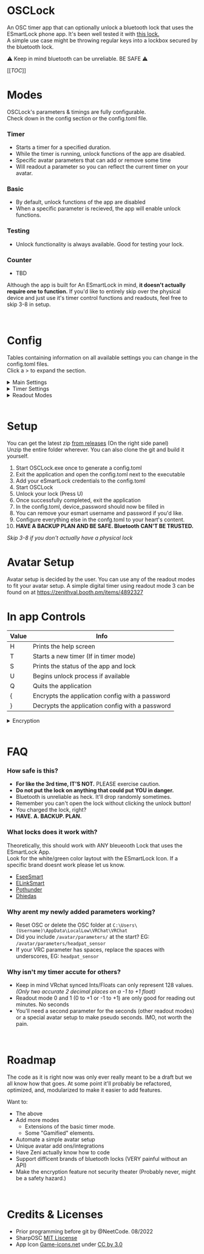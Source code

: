 # OSCLock
An OSC timer app that can optionally unlock a bluetooth lock that uses the ESmartLock phone app. It's been well tested it with [this lock.](https://amzn.to/3JAGxmm) 
<br> A simple use case might be throwing regular keys into a lockbox secured by the bluetooth lock. 

 ⚠ Keep in mind bluetooth can be unreliable. BE SAFE  ⚠

[[_TOC_]]

# Modes
OSCLock's parameters & timings are fully configurable. <br> Check down in the config section or the config.toml file.

### Timer
- Starts a timer for a specified duration. 
- While the timer is running, unlock functions of the app are disabled.
- Specific avatar parameters that can add or remove some time 
- Will readout a parameter so you can reflect the current timer on your avatar.

### Basic
 - By default, unlock functions of the app are disabled
 - When a specific parameter is recieved, the app will enable unlock functions.

### Testing
 - Unlock functionality is always available. Good for testing your lock.

### Counter
 - TBD

Although the app is built for An ESmartLock in mind, **it doesn't actually require one to function.** If you'd like to entirely skip over the physical device and just use it's timer control functions and readouts, feel free to skip 3-8 in setup.

<br>

# Config

Tables containing information on all available settings you can change in the config.toml files. <br> Click a > to expand the section.

<details><summary>Main Settings</summary>

| Value           | Info                                                        | Default     |
|:--------------- | ----------------------------------------------------------- |:-----------:|
| ip              | Address to send OSC data to                                 | "127.0.0.1" |
| listener_port   | Port to listen for OSC data on                              | 9001        |
| write_port      | Port to send OSC data to                                    | 9000        |
| mode            | Testing, Basic, Or Timer                                    | "Timer"     |
| debugging       | Extra console readouts, mainly for OSC debugging            | false       |
| lock_type       | Not used yet, maybe for different bluetooth locks later.    | ESmartLock  |
| esmart_username | Account username for login                                  | ""          |
| esmart_password | Account password for login                                  | ""          |
| device_password | Lock passcode will be written here after a successful login | ""          |
</details>

<details><summary>Timer Settings</summary>

| Value              | Info                                                             | Default |
|:------------------ | ---------------------------------------------------------------- |:-------:|
| max                | Maximum time. How much sand can the hourglass hold at a time?    | 60      |
| absolute_min       | Time will be added if it total time is below this. 0 disables.   | 0       |
| absolute_max       | If overall time reaches this, inc_step wont work. 0 disables.    | 120     |
|                    |                                                                  |         |
| starting_value     | Time in minutes the timer should start at. Random if -1          | -1      |
| random_min         | Random minimum time                                              | 40      |
| random_min         | Random maximum time                                              | 60      |
|                    |                                                                  |         |
| inc_parameter      | When this Bool is true via OSC, it should increase the timer.    | ""      |
| inc_step           | Time in seconds to add (int)                                     | 60      |
| dec_parameter      | When this Bool is true via OSC, it should decrease the timer.    | ""      |
| dec_step           | Time in seconds to subtract (int)                                | 300     |
| input_delay        | Minimum cooldown between allowed inputs.                         | 1500    |
|                    |                                                                  |         |
| readout_mode       | Method of translating time remaining via OSC. Chart below        | 0       |
| readout_parameter  | Readout parameter 1                                              | ""      |
| readout_parameter2 | Readout parameter 2 (optional)                                   | ""      |
| readout_interval   | Time in miliseconds between parameter updates.                   | 500     |
</details>


<details><summary>Readout Modes</summary>

readout_mode determines how data is output from OSCLock. <br> Choose a method that works for you and your avatar. 

> P1 = readout_parameter and P2 = readout_parameter2

| readout_mode | Use of Readout parameters                                      |
|:------------ | -------------------------------------------------------------- |
| 0            | No readout parameter will be used                              |
| 1            | P1, float 0 to +1                                              |
| 2            | P1, float -1 to +1                                             |
| 3            | P1, float -1 to +1 for minutes. P2, float -1 to +1 for seconds |
| 4            | P1, float -1 to +1 for minutes. P2, int 1:1 with seconds       |
| 5            | P1 & P2, ints 1:1 minutes and seconds respectively             |
| 6            | P1, int 1:1 mins/seconds. P2, bool determines min/sec data     |
</details>


<br>

# Setup
You can get the latest zip [from releases](https://gitlab.com/osclock/osclock/-/releases) (On the right side panel) <br> Unzip the entire folder wherever. You can also clone the git and build it yourself. 

1. Start OSCLock.exe once to generate a config.toml
2. Exit the application and open the config.toml next to the executable
3. Add your eSmartLock credentials to the config.toml
4. Start OSCLock
5. Unlock your lock (Press U)
6. Once successfully completed, exit the application
7. In the config.toml, device_password should now be filled in
8. You can remove your esmart username and password if you'd like.
9. Configure everything else in the confg.toml to your heart's content.
10. **HAVE A BACKUP PLAN AND BE SAFE. Bluetooth CAN'T BE TRUSTED.**

*Skip 3-8 if you don't actually have a physical lock*


# Avatar Setup
Avatar setup is decided by the user. You can use any of the readout modes to fit your avatar setup. A simple digital timer using readout mode 3 can be found on at https://zenithval.booth.pm/items/4892327


# In app Controls
| Value | Info                                            |
|:----- | ----------------------------------------------- |
| H     | Prints the help screen                          |
| T     | Starts a new timer (If in timer mode)           |
| S     | Prints the status of the app and lock           |
| U     | Begins unlock process if available              |
| Q     | Quits the application                           |
| {     | Encrypts the application config with a password |
| }     | Decrypts the application config with a password |

<details><summary>Encryption</summary>

This uses very basic encryption to obfuscate the config.toml and timer files. After pressing { in the app, you'll be prompted to enter a password. If encryption is enabled, the timer can not simply be ended early by deleting the timer files. Decryption will force end the current time. 

A fun way to use this might be encrypting the app with a code you don't remember and giving it to someone you trust. Goes without saying, **only use this if you're confident and have confirmed it can open your lock and you're BEING SAFE.**

It's hidden in the app interface but the { and } buttons still function. <br>

</details>


<br>

# FAQ
### How safe is this?
- **For like the 3rd time, IT'S NOT.** PLEASE exercise caution.
- **Do not put the lock on anything that could put YOU in danger.** 
- Bluetooth is unreliable as heck. It'll drop randomly sometimes.
- Remember you can't open the lock without clicking the unlock button!
- You charged the lock, right?
- **HAVE. A. BACKUP. PLAN.**


### What locks does it work with?
Theoretically, this should work with ANY bleueooth Lock that uses the ESmartLock App. <br>
Look for the white/green color laytout with the ESmartLock Icon. If a specific brand doesnt work please let us know. 
- [EseeSmart](https://amzn.to/3PuaTuo) 
- [ELinkSmart](https://amzn.to/3ra1NsM)
- [Pothunder](https://amzn.to/3r1EJfv)
- [Dhiedas](https://amzn.to/46t4xBC)

### Why arent my newly added parameters working? <br>
- Reset OSC or delete the OSC folder at `C:\Users\(Username)\AppData\LocalLow\VRChat\VRChat` <br>
- Did you include `/avatar/parameters/` at the start? EG: `/avatar/parameters/headpat_sensor` <br>
- If your VRC parameter has spaces, replace the spaces with underscores, EG: `headpat_sensor` 

### Why isn't my timer accute for others?
 - Keep in mind VRchat synced Ints/Floats can only represent 128 values. *(Only two accurate 2 decimal places on a -1 to +1 float)*
 - Readout mode 0 and 1 (0 to +1 or -1 to +1) are only good for reading out minutes. No seconds
 - You'll need a second parameter for the seconds (other readout modes) or a special avatar setup to make pseudo seconds. IMO, not worth the pain.


<br>

# Roadmap
The code as it is right now was only ever really meant to be a draft but we all know how that goes. At some point it'll probably be refactored, optimized, and, modularized to make it easier to add features.

Want to:
 - The above
 - Add more modes
   - Extensions of the basic timer mode.
   - Some "Gamified" elements.
 - Automate a simple avatar setup
 - Unique avatar add ons/integrations
 - Have Zeni actually know how to code
 - Support difficent brands of bluetooth locks (VERY painful without an API)
 - Make the encryption feature not security theater (Probably never, might be a safety hazard.)


<br>

# Credits & Licenses

- Prior programming before git by @NeetCode. 08/2022
- SharpOSC [MIT Liscense](https://github.com/tecartlab/SharpOSC/blob/master/License.txt)
- App Icon  [Game-icons.net](https://game-icons.net/1x1/delapouite/locked-heart.html) under [CC by 3.0](https://creativecommons.org/licenses/by/3.0/)
